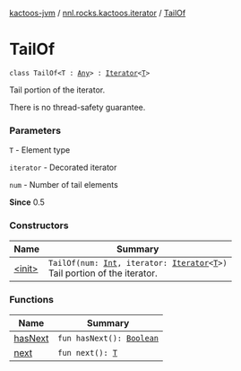 [kactoos-jvm](../../index.md) / [nnl.rocks.kactoos.iterator](../index.md) / [TailOf](./index.md)

# TailOf

`class TailOf<T : `[`Any`](https://kotlinlang.org/api/latest/jvm/stdlib/kotlin/-any/index.html)`> : `[`Iterator`](https://kotlinlang.org/api/latest/jvm/stdlib/kotlin.collections/-iterator/index.html)`<`[`T`](index.md#T)`>`

Tail portion of the iterator.

There is no thread-safety guarantee.

### Parameters

`T` - Element type

`iterator` - Decorated iterator

`num` - Number of tail elements

**Since**
0.5

### Constructors

| Name | Summary |
|---|---|
| [&lt;init&gt;](-init-.md) | `TailOf(num: `[`Int`](https://kotlinlang.org/api/latest/jvm/stdlib/kotlin/-int/index.html)`, iterator: `[`Iterator`](https://kotlinlang.org/api/latest/jvm/stdlib/kotlin.collections/-iterator/index.html)`<`[`T`](index.md#T)`>)`<br>Tail portion of the iterator. |

### Functions

| Name | Summary |
|---|---|
| [hasNext](has-next.md) | `fun hasNext(): `[`Boolean`](https://kotlinlang.org/api/latest/jvm/stdlib/kotlin/-boolean/index.html) |
| [next](next.md) | `fun next(): `[`T`](index.md#T) |

